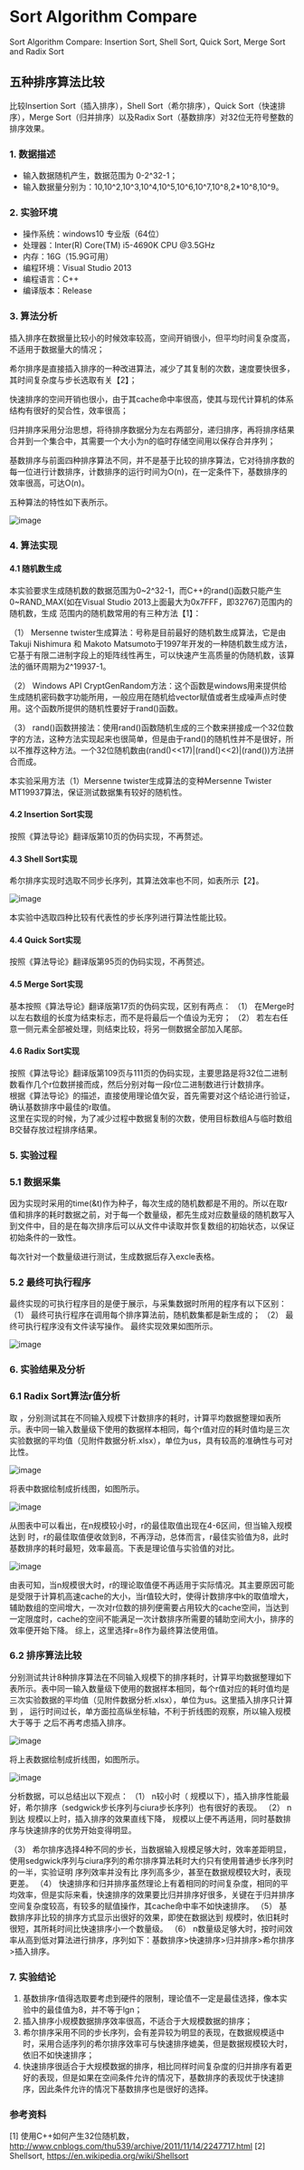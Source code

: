 # Sort Algorithm Compare
Sort Algorithm Compare: Insertion Sort, Shell Sort, Quick Sort, Merge Sort and Radix Sort

## 五种排序算法比较

比较Insertion Sort（插入排序），Shell Sort（希尔排序），Quick Sort（快速排序），Merge Sort（归并排序）以及Radix Sort（基数排序）对32位无符号整数的排序效果。

### 1. 数据描述
- 输入数据随机产生，数据范围为 0-2^32-1；
- 输入数据量分别为：10,10^2,10^3,10^4,10^5,10^6,10^7,10^8,2*10^8,10^9。

### 2. 实验环境
- 操作系统：windows10 专业版（64位）
- 处理器：Inter(R) Core(TM) i5-4690K CPU @3.5GHz
- 内存：16G（15.9G可用）
- 编程环境：Visual Studio 2013
- 编程语言：C++
- 编译版本：Release

### 3. 算法分析
插入排序在数据量比较小的时候效率较高，空间开销很小，但平均时间复杂度高，不适用于数据量大的情况；  

希尔排序是直接插入排序的一种改进算法，减少了其复制的次数，速度要快很多，其时间复杂度与步长选取有关【2】； 

快速排序的空间开销也很小，由于其cache命中率很高，使其与现代计算机的体系结构有很好的契合性，效率很高；  

归并排序采用分治思想，将待排序数据分为左右两部分，递归排序，再将排序结果合并到一个集合中，其需要一个大小为n的临时存储空间用以保存合并序列；  

基数排序与前面四种排序算法不同，并不是基于比较的排序算法，它对待排序数的每一位进行计数排序，计数排序的运行时间为O(n)，在一定条件下，基数排序的效率很高，可达O(n)。

五种算法的特性如下表所示。

 ![image](https://github.com/chenwhql/SortCompare/blob/master/images/sortfeature.png)
 

### 4. 算法实现
#### 4.1  随机数生成
本实验要求生成随机数的数据范围为0~2^32-1，而C++的rand()函数只能产生0~RAND_MAX(如在Visual Studio 2013上面最大为0x7FFF，即32767)范围内的随机数，生成 范围内的随机数常用的有三种方法【1】：

（1） Mersenne twister生成算法：号称是目前最好的随机数生成算法，它是由Takuji Nishimura 和 Makoto Matsumoto于1997年开发的一种随机数生成方法，它基于有限二进制字段上的矩阵线性再生，可以快速产生高质量的伪随机数，该算法的循环周期为2^19937-1。

（2） Windows API CryptGenRandom方法：这个函数是windows用来提供给生成随机密码数字功能所用，一般应用在随机给vector赋值或者生成噪声点时使用。这个函数所提供的随机性要好于rand()函数。

（3） rand()函数拼接法：使用rand()函数随机生成的三个数来拼接成一个32位数字的方法，这种方法实现起来也很简单，但是由于rand()的随机性并不是很好，所以不推荐这种方法。一个32位随机数由(rand()<<17)|(rand()<<2)|(rand())方法拼合而成。

本实验采用方法（1）Mersenne twister生成算法的变种Mersenne Twister MT19937算法，保证测试数据集有较好的随机性。

#### 4.2  Insertion Sort实现
按照《算法导论》翻译版第10页的伪码实现，不再赘述。

#### 4.3  Shell Sort实现
希尔排序实现时选取不同步长序列，其算法效率也不同，如表所示【2】。

 ![image](https://github.com/chenwhql/SortCompare/blob/master/images/shellsort.png)

 
本实验中选取四种比较有代表性的步长序列进行算法性能比较。


#### 4.4  Quick Sort实现
按照《算法导论》翻译版第95页的伪码实现，不再赘述。

#### 4.5  Merge Sort实现
基本按照《算法导论》翻译版第17页的伪码实现，区别有两点：
（1） 在Merge时以左右数组的长度为结束标志，而不是将最后一个值设为无穷；
（2） 若左右任意一侧元素全部被处理，则结束比较，将另一侧数据全部加入尾部。

#### 4.6  Radix Sort实现
按照《算法导论》翻译版第109页与111页的伪码实现，主要思路是将32位二进制数看作几个r位数拼接而成，然后分别对每一段r位二进制数进行计数排序。  
根据《算法导论》的描述，直接使用理论值欠妥，首先需要对这个结论进行验证，确认基数排序中最佳的r取值。  
这里在实现的时候，为了减少过程中数据复制的次数，使用目标数组A与临时数组B交替存放过程排序结果。  

### 5. 实验过程
### 5.1  数据采集
因为实现时采用的time(&t)作为种子，每次生成的随机数都是不用的。所以在取r值和排序的耗时数据之前，对于每一个数量级，都先生成对应数量级的随机数写入到文件中，目的是在每次排序后可以从文件中读取并恢复数组的初始状态，以保证初始条件的一致性。

每次针对一个数量级进行测试，生成数据后存入excle表格。
### 5.2  最终可执行程序
最终实现的可执行程序目的是便于展示，与采集数据时所用的程序有以下区别：
（1） 最终可执行程序在调用每个排序算法前，随机数集都是新生成的；
（2） 最终可执行程序没有文件读写操作。
最终实现效果如图所示。

 ![image](https://github.com/chenwhql/SortCompare/blob/master/images/result.png)
 

### 6. 实验结果及分析
### 6.1  Radix Sort算法r值分析
取 ，分别测试其在不同输入规模下计数排序的耗时，计算平均数据整理如表所示。表中同一输入数量级下使用的数据样本相同，每个r值对应的耗时值均是三次实验数据的平均值（见附件数据分析.xlsx），单位为us，具有较高的准确性与可对比性。

 ![image](https://github.com/chenwhql/SortCompare/blob/master/images/radixsort_rval.png)
 
将表中数据绘制成折线图，如图所示。
 
 ![image](https://github.com/chenwhql/SortCompare/blob/master/images/radixsort_rval_line.png)

从图表中可以看出，在n规模较小时，r的最佳取值出现在4-6区间，但当输入规模达到 时，r的最佳取值便收敛到8，不再浮动，总体而言，r最佳实验值为8，此时基数排序的耗时最短，效率最高。下表是理论值与实验值的对比。

 ![image](https://github.com/chenwhql/SortCompare/blob/master/images/rval_comp.png)
 
由表可知，当n规模很大时，r的理论取值便不再适用于实际情况。其主要原因可能是受限于计算机高速cache的大小，当r值较大时，使得计数排序中k的取值增大，辅助数组的空间增大，一次对r位数的排列便需要占用较大的cache空间，当达到一定限度时，cache的空间不能满足一次计数排序所需要的辅助空间大小，排序的效率便开始下降。
综上，这里选择r=8作为最终算法使用值。

### 6.2  排序算法比较
分别测试共计8种排序算法在不同输入规模下的排序耗时，计算平均数据整理如下表所示。表中同一输入数量级下使用的数据样本相同，每个r值对应的耗时值均是三次实验数据的平均值（见附件数据分析.xlsx），单位为us。这里插入排序只计算到 ， 运行时间过长，单方面拉高纵坐标轴，不利于折线图的观察，所以输入规模大于等于 之后不再考虑插入排序。

 ![image](https://github.com/chenwhql/SortCompare/blob/master/images/timecost.png)
 
将上表数据绘制成折线图，如图所示。

 ![image](https://github.com/chenwhql/SortCompare/blob/master/images/sort_compare.png)

分析数据，可以总结出以下观点：
（1） n较小时（ 规模以下），插入排序性能最好，希尔排序（sedgwick步长序列与ciura步长序列）也有很好的表现。
（2） n到达 规模以上时，插入排序的效果直线下降， 规模以上便不再适用，同时基数排序与快速排序的优势开始变得明显。


（3） 希尔排序选择4种不同的步长，当数据输入规模足够大时，效率差距明显，使用sedgwick序列与ciura序列的希尔排序算法耗时大约只有使用普通步长序列时的一半，实验证明 序列效率并没有比 序列高多少，甚至在数据规模较大时，表现更差。
（4） 快速排序和归并排序虽然理论上有着相同的时间复杂度，相同的平均效率，但是实际来看，快速排序的效果要比归并排序好很多，关键在于归并排序空间复杂度较高，有较多的赋值操作，其cache命中率不如快速排序。
（5） 基数排序非比较的排序方式显示出很好的效果，即使在数据达到 规模时，依旧耗时很短，其所耗时间比快速排序小一个数量级。
（6） n数量级足够大时，按时间效率从高到低对算法进行排序，序列如下：基数排序>快速排序>归并排序>希尔排序>插入排序。

### 7. 实验结论
1. 基数排序r值得选取要考虑到硬件的限制，理论值不一定是最佳选择，像本实验中的最佳值为8，并不等于lgn；
2. 插入排序小规模数据排序效率很高，不适合于大规模数据的排序；
3. 希尔排序采用不同的步长序列，会有差异较为明显的表现，在数据规模适中时，采用合适序列的希尔排序效率可与快速排序媲美，但是数据规模较大时，依旧不如快速排序；
4. 快速排序很适合于大规模数据的排序，相比同样时间复杂度的归并排序有着更好的表现，但是如果在空间条件允许的情况下，基数排序的表现优于快速排序，因此条件允许的情况下基数排序也是很好的选择。

### 参考资料
[1] 使用C++如何产生32位随机数，http://www.cnblogs.com/thu539/archive/2011/11/14/2247717.html
[2] Shellsort, https://en.wikipedia.org/wiki/Shellsort

